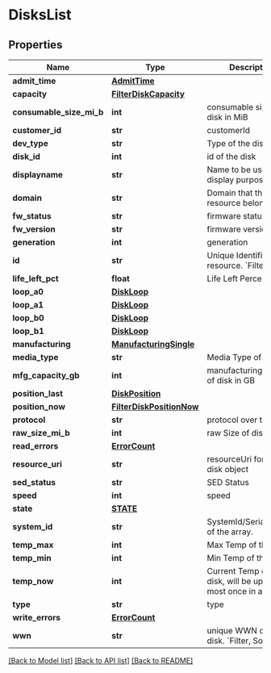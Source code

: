 # DisksList

## Properties
Name | Type | Description | Notes
------------ | ------------- | ------------- | -------------
**admit_time** | [**AdmitTime**](AdmitTime.md) |  | [optional] 
**capacity** | [**FilterDiskCapacity**](FilterDiskCapacity.md) |  | [optional] 
**consumable_size_mi_b** | **int** | consumable size of disk in MiB | [optional] 
**customer_id** | **str** | customerId | [optional] 
**dev_type** | **str** | Type of the disk. | [optional] 
**disk_id** | **int** | id of the disk | [optional] 
**displayname** | **str** | Name to be used for display purposes | [optional] 
**domain** | **str** | Domain that the resource belongs to | [optional] 
**fw_status** | **str** | firmware status | [optional] 
**fw_version** | **str** | firmware version | [optional] 
**generation** | **int** | generation | [optional] 
**id** | **str** | Unique Identifier of the resource. &#x60;Filter&#x60; | [optional] 
**life_left_pct** | **float** | Life Left Percentage | [optional] 
**loop_a0** | [**DiskLoop**](DiskLoop.md) |  | [optional] 
**loop_a1** | [**DiskLoop**](DiskLoop.md) |  | [optional] 
**loop_b0** | [**DiskLoop**](DiskLoop.md) |  | [optional] 
**loop_b1** | [**DiskLoop**](DiskLoop.md) |  | [optional] 
**manufacturing** | [**ManufacturingSingle**](ManufacturingSingle.md) |  | [optional] 
**media_type** | **str** | Media Type of the disk | [optional] 
**mfg_capacity_gb** | **int** | manufacturing capacity of disk in GB | [optional] 
**position_last** | [**DiskPosition**](DiskPosition.md) |  | [optional] 
**position_now** | [**FilterDiskPositionNow**](FilterDiskPositionNow.md) |  | [optional] 
**protocol** | **str** | protocol over the disk | [optional] 
**raw_size_mi_b** | **int** | raw Size of disk in GB | [optional] 
**read_errors** | [**ErrorCount**](ErrorCount.md) |  | [optional] 
**resource_uri** | **str** | resourceUri for detailed disk object | [optional] 
**sed_status** | **str** | SED Status | [optional] 
**speed** | **int** | speed | [optional] 
**state** | [**STATE**](STATE.md) |  | [optional] 
**system_id** | **str** | SystemId/SerialNumber of the array. | [optional] 
**temp_max** | **int** | Max Temp of the disk | [optional] 
**temp_min** | **int** | Min Temp of the disk | [optional] 
**temp_now** | **int** | Current Temp of the disk, will be updated at most once in an hour | [optional] 
**type** | **str** | type | [optional] 
**write_errors** | [**ErrorCount**](ErrorCount.md) |  | [optional] 
**wwn** | **str** | unique WWN of the disk. &#x60;Filter, Sort&#x60; | [optional] 

[[Back to Model list]](../README.md#documentation-for-models) [[Back to API list]](../README.md#documentation-for-api-endpoints) [[Back to README]](../README.md)


